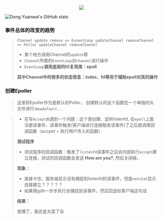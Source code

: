 <div align="center">  
  <img  src="https://github-readme-streak-stats.herokuapp.com?user=CrazyRabbitttt&theme=onedark&date_format=M%20j%5B%2C%20Y%5D" />
</div>

![Dong Yuanwai's GitHub stats](https://github-readme-stats.vercel.app/api?username=CrazyRabbitttt&show_icons=true)
### 事件总体的改变的趋势

> `Channel update remove => EvnentLoop updateChannel removeChannel => Poller updateChannel removeChannel`
>
> - 某个地方调用Channel的`update`等
> - `Channel`所属的`EventLoop`对`channel`进行操作
> - `EventLoop`**调用底层的IO复用类：epoll**
>
> **其中Channel中的很多的状态信息：index、fd等用于辅助epoll对其的操作**

### 创建Epoller

> 这里将Epoller作为是默认的Poller， 创建默认的这个函数在一个单独的头文件进行:`Newdafault...`



> - 在写`Accept类`遇到一个问题：这个类创建、监听listenfd, 往`epoll`上面注册读事件，读事件触发(客户端进行连接触发读事件)了之后就调用回调函数（accpet + 执行用户传入的函数）
>
> **测试程序**
>
> - 测试程序的回调函数：触发了`listenfd`读事件之后会内部执行`accept`建立连接，测试的回调函数会发送 **How are you?**, 然后关闭掉。
>
> **现象：**
>
> - 直接卡住，服务端显示没有捕捉到listenfd的读事件，但是`netstat`显示连接建立？？？？？
> - 如果用gdb一步步执行会捕捉到读事件，然后回送给客户端这句话
>
> **结果：**
>
>  我懵了，我还是太菜了😩







